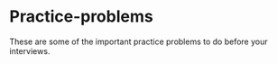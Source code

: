 # Practice-problems
These are some of the important practice problems to do before your interviews.
